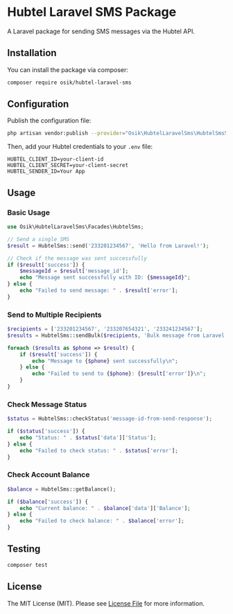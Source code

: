 # Hubtel Laravel SMS Package

A Laravel package for sending SMS messages via the Hubtel API.

## Installation

You can install the package via composer:

```bash
composer require osik/hubtel-laravel-sms
```

## Configuration

Publish the configuration file:

```bash
php artisan vendor:publish --provider="Osik\HubtelLaravelSms\HubtelSmsServiceProvider" --tag="config"
```

Then, add your Hubtel credentials to your `.env` file:

```
HUBTEL_CLIENT_ID=your-client-id
HUBTEL_CLIENT_SECRET=your-client-secret
HUBTEL_SENDER_ID=Your App
```

## Usage

### Basic Usage

```php
use Osik\HubtelLaravelSms\Facades\HubtelSms;

// Send a single SMS
$result = HubtelSms::send('233201234567', 'Hello from Laravel!');

// Check if the message was sent successfully
if ($result['success']) {
    $messageId = $result['message_id'];
    echo "Message sent successfully with ID: {$messageId}";
} else {
    echo "Failed to send message: " . $result['error'];
}
```

### Send to Multiple Recipients

```php
$recipients = ['233201234567', '233207654321', '233241234567'];
$results = HubtelSms::sendBulk($recipients, 'Bulk message from Laravel!');

foreach ($results as $phone => $result) {
    if ($result['success']) {
        echo "Message to {$phone} sent successfully\n";
    } else {
        echo "Failed to send to {$phone}: {$result['error']}\n";
    }
}
```

### Check Message Status

```php
$status = HubtelSms::checkStatus('message-id-from-send-response');

if ($status['success']) {
    echo "Status: " . $status['data']['Status'];
} else {
    echo "Failed to check status: " . $status['error'];
}
```

### Check Account Balance

```php
$balance = HubtelSms::getBalance();

if ($balance['success']) {
    echo "Current balance: " . $balance['data']['Balance'];
} else {
    echo "Failed to check balance: " . $balance['error'];
}
```

## Testing

```bash
composer test
```

## License

The MIT License (MIT). Please see [License File](LICENSE.md) for more information.
